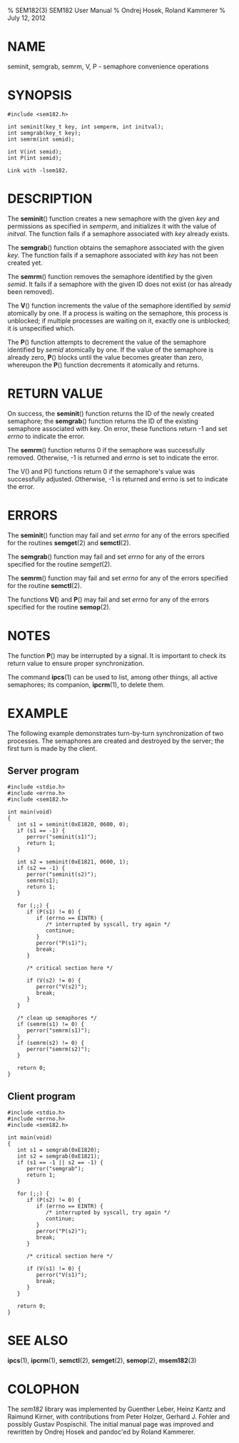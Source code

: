% SEM182(3) SEM182 User Manual
% Ondrej Hosek, Roland Kammerer
% July 12, 2012

# NAME

seminit, semgrab, semrm, V, P - semaphore convenience operations

# SYNOPSIS
    #include <sem182.h>
    
    int seminit(key_t key, int semperm, int initval);
    int semgrab(key_t key);
    int semrm(int semid);
    
    int V(int semid);
    int P(int semid);
    
    Link with -lsem182.

# DESCRIPTION

The **seminit**() function creates a new semaphore with the given *key* and
permissions as specified in *semperm*, and initializes it with the value of
*initval*. The function fails if a semaphore associated with *key* already
exists.

The **semgrab**() function obtains the semaphore associated with the given
*key*. The function fails if a semaphore associated with *key* has not been
created yet.

The **semrm**() function removes the semaphore identified by the given *semid*.
It fails if a semaphore with the given ID does not exist (or has already been
removed).

The **V**() function increments the value of the semaphore identified by *semid*
atomically by one. If a process is waiting on the semaphore, this process is
unblocked; if multiple processes are waiting on it, exactly one is unblocked;
it is unspecified which.

The **P**() function attempts to decrement the value of the semaphore identified by
*semid* atomically by one. If the value of the semaphore is already zero, **P**()
blocks until the value becomes greater than zero, whereupon the **P**() function
decrements it atomically and returns.

# RETURN VALUE

On success, the **seminit**() function returns the ID of the newly created
semaphore; the **semgrab**() function returns the ID of the existing semaphore
associated with key. On error, these functions return -1 and set *errno* to
indicate the error.

The **semrm**() function returns 0 if the semaphore was successfully removed.
Otherwise, -1 is returned and *errno* is set to indicate the error.

The V() and P() functions return 0 if the semaphore's value was successfully
adjusted. Otherwise, -1 is returned and errno is set to indicate the error.

# ERRORS

The **seminit**() function may fail and set *errno* for any of the errors specified
for the routines **semget**(2) and **semctl**(2).

The **semgrab**() function may fail and set *errno* for any of the errors specified
for the routine *semget*(2).

The **semrm**() function may fail and set *errno* for any of the errors specified for
the routine **semctl**(2).

The functions **V(**) and **P**() may fail and set *errno* for any of the errors
specified for the routine **semop**(2).

# NOTES

The function **P**() may be interrupted by a signal. It is important to check its
return value to ensure proper synchronization.

The command **ipcs**(1) can be used to list, among other things, all active
semaphores; its companion, **ipcrm**(1), to delete them.

# EXAMPLE
The following example demonstrates turn-by-turn synchronization of two
processes. The semaphores are created and destroyed by the server; the first
turn is made by the client.

## Server program

    #include <stdio.h>
    #include <errno.h>
    #include <sem182.h>
    
    int main(void)
    {
       int s1 = seminit(0xE1820, 0600, 0);
       if (s1 == -1) {
          perror("seminit(s1)");
          return 1;
       }
    
       int s2 = seminit(0xE1821, 0600, 1);
       if (s2 == -1) {
          perror("seminit(s2)");
          semrm(s1);
          return 1;
       }
    
       for (;;) {
          if (P(s1) != 0) {
             if (errno == EINTR) {
                /* interrupted by syscall, try again */
                continue;
             }
             perror("P(s1)");
             break;
          }
    
          /* critical section here */
    
          if (V(s2) != 0) {
             perror("V(s2)");
             break;
          }
       }
    
       /* clean up semaphores */
       if (semrm(s1) != 0) {
          perror("semrm(s1)");
       }
       if (semrm(s2) != 0) {
          perror("semrm(s2)");
       }
    
       return 0;
    }

## Client program

    #include <stdio.h>
    #include <errno.h>
    #include <sem182.h>
    
    int main(void)
    {
       int s1 = semgrab(0xE1820);
       int s2 = semgrab(0xE1821);
       if (s1 == -1 || s2 == -1) {
          perror("semgrab");
          return 1;
       }
    
       for (;;) {
          if (P(s2) != 0) {
             if (errno == EINTR) {
                /* interrupted by syscall, try again */
                continue;
             }
             perror("P(s2)");
             break;
          }
    
          /* critical section here */
    
          if (V(s1) != 0) {
             perror("V(s1)");
             break;
          }
       }
    
       return 0;
    }

# SEE ALSO

**ipcs**(1), **ipcrm**(1), **semctl**(2), **semget**(2), **semop**(2), **msem182**(3)

# COLOPHON

The *sem182* library was implemented by Guenther Leber, Heinz Kantz and Raimund
Kirner, with contributions from Peter Holzer, Gerhard J. Fohler and possibly
Gustav Pospischil. The initial manual page was improved and rewritten by Ondrej
Hosek and pandoc'ed by Roland Kammerer.

